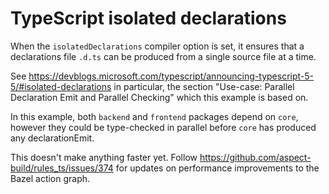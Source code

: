 # TypeScript isolated declarations

When the `isolatedDeclarations` compiler option is set, it ensures that a declarations file `.d.ts` can be produced from a single source file at a time.

See https://devblogs.microsoft.com/typescript/announcing-typescript-5-5/#isolated-declarations
in particular, the section "Use-case: Parallel Declaration Emit and Parallel Checking"
which this example is based on.

In this example, both `backend` and `frontend` packages depend on `core`, however they could be type-checked in parallel
before `core` has produced any declarationEmit.

This doesn't make anything faster yet.
Follow https://github.com/aspect-build/rules_ts/issues/374 for updates on performance improvements to the Bazel action graph.
